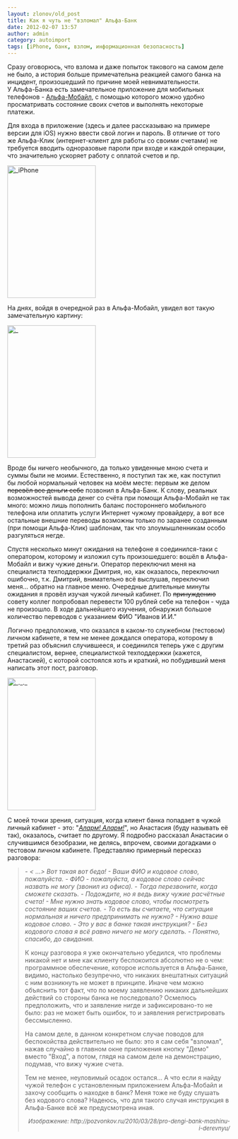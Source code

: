 ```yaml
---
layout: zlonov/old_post
title: Как я чуть не "взломал" Альфа-Банк
date: 2012-02-07 13:57
author: admin
category: autoimport
tags: [iPhone, банк, взлом, информационная безопасность]
---
```

<div dir="ltr">
<div>Сразу оговорюсь, что взлома и даже попыток такового на самом деле не было, а история больше примечательна реакцией самого банка на инцидент, произошедший по причине моей невнимательности.</div>
У Альфа-Банка есть замечательное приложение для мобильных телефонов - <a href="http://www.alfabank.ru/retail/alfamobile/">Альфа-Мобайл</a>, с помощью которого можно удобно просматривать состояние своих счетов и выполнять некоторые платежи.

Для входа в приложение (здесь и далее рассказываю на примере версии для iOS) нужно ввести свой логин и пароль. В отличие от того же Альфа-Клик (интернет-клиент для работы со своими счетами) не требуется вводить одноразовые пароли при входе и каждой операции, что значительно ускоряет работу с оплатой счетов и пр.

<a href="/assets/uploads/iPhone.png"><img class="aligncenter size-medium wp-image-4262" alt="_iPhone" src="/assets/uploads/iPhone-200x300.png" width="200" height="300" /></a>
<div></div>
На днях, войдя в очередной раз в Альфа-Мобайл, увидел вот такую замечательную картину:

<a href="/assets/uploads/png"><img class="aligncenter size-medium wp-image-4263" alt="_" src="/assets/uploads/png-200x300." width="200" height="300" /></a>
<div></div>
Вроде бы ничего необычного, да только увиденные мною счета и суммы были не моими. Естественно, я поступил так же, как поступил бы любой нормальный человек на моём месте: первым же делом <span style="text-decoration: line-through;">перевёл все деньги себе</span> позвонил в Альфа-Банк. К слову, реальных возможностей вывода денег со счёта при помощи Альфа-Мобайл не так много: можно лишь пополнить баланс постороннего мобильного телефона или оплатить услуги Интернет чужому провайдеру, а вот все остальные внешние переводы возможны только по заранее созданным (при помощи Альфа-Клик) шаблонам, так что злоумышленникам особо разгуляться негде.

Спустя несколько минут ожидания на телефоне я соединился-таки с оператором, которому и изложил суть произошедшего: вошёл в Альфа-Мобайл и вижу чужие деньги. Оператор переключил меня на специалиста техподдержки Дмитрия, но, как оказалось, переключил ошибочно, т.к. Дмитрий, внимательно всё выслушав, переключил меня... обратно на главное меню. Очередные длительные минуты ожидания я провёл изучая чужой личный кабинет. По <span style="text-decoration: line-through;">принуждению</span> совету коллег попробовал перевести 100 рублей себе на телефон - чуда не произошло. В ходе дальнейшего изучения, обнаружил большое количество переводов с указанием ФИО "Иванов И.И."
<div></div>
Логично предположив, что оказался в каком-то служебном (тестовом) личном кабинете, я тем не менее дождался оператора, которому в третий раз объяснил случившееся, и соединился теперь уже с другим специалистом, вернее, специалисткой техподдержки (кажется, Анастасией), с которой состоялся хоть и краткий, но побудивший меня написать этот пост, разговор.

<a href="/assets/uploads/png1"><img class="aligncenter size-medium wp-image-4264" alt="_._._" src="/assets/uploads/png1-200x300." width="200" height="300" /></a>

С моей точки зрения, ситуация, когда клиент банка попадает в чужой личный кабинет - это: "<i><a href="http://ru.wikipedia.org/wiki/%D0%90%D0%BB%D0%B0%D1%80%D0%BC%D0%B8%D0%B7%D0%BC">Аларм! Аларм!</a></i>", но Анастасия (буду называть её так), оказалось, считает по другому. Я подробно рассказал Анастасии о случившимся безобразии, не делясь, впрочем, своими догадками о тестовом личном кабинете. Представляю примерный пересказ разговора:
<blockquote><i>- &lt; ...&gt; Вот такая вот беда!
- Ваши ФИО и кодовое слово, пожалуйста.
- ФИО - пожалуйста, а кодовое слово сейчас назвать не могу (звонил из офиса).
- Тогда перезвоните, когда сможете сказать.
- Подождите, но я ведь вижу чужие расчётные счета!
- Мне нужно знать кодовое слово, чтобы посмотреть состояние ваших счетов.
- То есть вы считаете, что ситуация нормальная и ничего предпринимать не нужно?
- Нужно ваше кодовое слово.
- Это у вас в банке такая инструкция?
- Без кодового слова я всё равно ничего не могу сделать.
- Понятно, спасибо, до свидания.</i>
<div>

К концу разговора я уже окончательно убедился, что проблемы никакой нет и мне как клиенту беспокоится абсолютно не о чем: программное обеспечение, которое используется в Альфа-Банке, видимо, настолько безупречно, что никаких внештатных ситуаций с ним возникнуть не может в принципе. Иначе чем можно объяснить тот факт, что по моему заявлению никаких дальнейших действий со стороны банка не последовало? Осмелюсь предположить, что и заявление нигде и зафиксировано-то не было: раз не может быть ошибок, то и заявления регистрировать бессмысленно.

На самом деле, в данном конкретном случае поводов для беспокойства действительно не было: это я сам себя "взломал", нажав случайно в главном окне приложения кнопку "Демо" вместо "Вход", а потом, глядя на самом деле на демонстрацию, подумав, что вижу чужие счета.

Тем не менее, неуловимый осадок остался... А что если я найду чужой телефон с установленным приложением Альфа-Мобайл и захочу сообщить о находке в банк? Меня тоже не буду слушать без кодового слова? Надеюсь, что для такого случая инструкция в Альфа-Банке всё же предусмотрена иная.
<div>
<div>
<p style="text-align: right;"><i><span style="font-size: small;">Изображение: http://pozvonkov.ru/2010/03/28/pro-dengi-bank-mashinu-i-derevnyu/</span></i>

</div>
</div>
</div>
</div>
